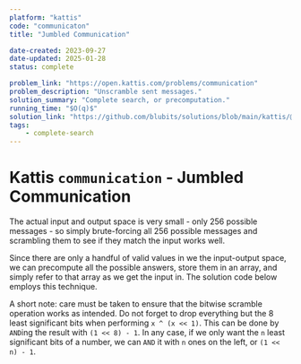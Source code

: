 ```yaml
---
platform: "kattis"
code: "communicaton"
title: "Jumbled Communication"

date-created: 2023-09-27
date-updated: 2025-01-28
status: complete

problem_link: "https://open.kattis.com/problems/communication"
problem_description: "Unscramble sent messages."
solution_summary: "Complete search, or precomputation."
running_time: "$O(q)$"
solution_link: "https://github.com/blubits/solutions/blob/main/kattis/@solved/communication/communication.cpp"
tags:
    - complete-search
---
```


# Kattis `communication` - Jumbled Communication

The actual input and output space is very small - only 256 possible messages - so simply brute-forcing all 256 possible messages and scrambling them to see if they match the input works well.

Since there are only a handful of valid values in we the input-output space, we can precompute all the possible answers, store them in an array, and simply refer to that array as we get the input in. The solution code below employs this technique.

A short note: care must be taken to ensure that the bitwise scramble operation works as intended. Do not forget to drop everything but the 8 least significant bits when performing `x ^ (x << 1)`. This can be done by `AND`ing the result with `(1 << 8) - 1`. In any case, if we only want the `n` least significant bits of a number, we can `AND` it with `n` ones on the left, or `(1 << n) - 1`.
